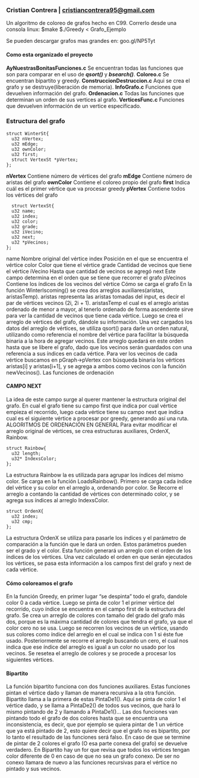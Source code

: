 ###  Cristian Contrera | cristiancontrera95@gmail.com

Un algoritmo de coloreo de grafos hecho en C99.
Correrlo desde una consola linux:
$make
$./Greedy < Grafo_Ejemplo

Se pueden descargar grafos mas grandes en:
goo.gl/NP5Tyt


#### Como esta organizado el proyecto
**AyNuestrasBonitasFunciones.c** Se encuentran todas las funciones que son para comparar en el uso de ***qsort()*** y ***bsearch()***.
**Coloreo.c** Se encuentran bipartito y greedy.
**ConstruccionDestruccion.c** Aqui se crea el grafo y se destruye(liberación de memoria).
**InfoGrafo.c** Funciones que devuelven información del grafo.
**Ordenacion.c** Todas las funciones que determinan un orden de sus vertices al grafo.
**VerticesFunc.c** Funciones que devuelven información de un vertice especificado.
### Estructura del grafo
```
struct WinterSt{
  u32 nVertex;
  u32 mEdge;
  u32 ownColor;
  u32 first;
  struct VertexSt *pVertex;
};
```
**nVertex** Contiene número de vértices del grafo
**mEdge** Contiene número de aristas del grafo
**ownColor** Contiene el coloreo propio del grafo
**first** Indica cuál es el primer vértice que va procesar greedy
**pVertex** Contiene todos los vértices del grafo
```
  struct VertexSt{
  u32 name;
  u32 index;
  u32 color;
  u32 grade;
  u32 iVecino;
  u32 next;
  u32 *pVecinos;
};
```
name Nombre original del vértice
index Posición en el que se encuentra el vértice
color Color que tiene el vértice
grade Cantidad de vecinos que tiene el vértice
iVecino Hasta que cantidad de vecinos se agregó
next Este campo determina en el orden que se tiene que recorrer el grafo
pVecinos Contiene los índices de los vecinos del vértice
Cómo se carga el grafo
En la función WinterIscoming() se crea dos arreglos auxiliares(aristas, aristasTemp). aristas representa las aristas tomadas del input, es decir el par de vértices vecinos (2i, 2i + 1). aristasTemp el cual es el arreglo aristas ordenado de menor a mayor, al tenerlo ordenado de forma ascendente sirve para ver la cantidad de vecinos que tiene cada vértice.
Luego se crea el arreglo de vértices del grafo, dándole su información. Una vez cargados los datos del arreglo de vértices, se utiliza qsort() para darle un orden natural, utilizando como referencia el nombre del vértice para facilitar la búsqueda binaria a la hora de agregar vecinos. Este arreglo quedará en este orden hasta que se libere el grafo, dado que los vecinos serán guardados con una referencia a sus índices en cada vértice.
Para ver los vecinos de cada vértice buscamos en pGraph->pVertex con búsqueda binaria los vértices aristas[i] y aristas[i+1], y se agrega a ambos como vecinos con la función newVecinos().
Las funciones de ordenación
#### CAMPO NEXT
La idea de este campo surge al querer mantener la estructura original del grafo. En cual el grafo tiene su campo first que indica por cual vértice empieza el recorrido, luego cada vértice tiene su campo next que indica cual es el siguiente vértice a procesar por greedy, generando así una ruta.
ALGORITMOS DE ORDENACIÓN EN GENERAL
Para evitar modificar el arreglo original de vértices, se crea estructuras auxiliares, OrdenX, Rainbow.
```
struct Rainbow{
  u32 length;
  u32* IndexsColor;
};
```
La estructura Rainbow la es utilizada para agrupar los índices del mismo color.
Se carga en la función LoadsRainbow(). Primero se carga cada índice del vértice y su color en el arreglo a, ordenando por color. Se Recorre el arreglo a contando la cantidad de vértices con determinado color, y se agrega sus índices al arreglo IndexsColor.
```
struct OrdenX{
  u32 index;
  u32 cmp;
};
```
La estructura OrdenX se utiliza para pasarle los índices y el parámetro de comparación a la función que le dará un orden. Estos parámetros pueden ser el grado y el color. Esta función generará un arreglo con el orden de los índices de los vértices.
Una vez calculado el orden en que serán ejecutados los vértices, se pasa esta información a los campos first del grafo y next de cada vértice.
#### Cómo coloreamos el grafo
En la función Greedy, en primer lugar “se despinta” todo el grafo, dandole color 0 a cada vértice. Luego se pinta de color 1 el primer vértice del recorrido, cuyo índice se encuentra en el campo first de la estructura del grafo. Se crea un arreglo de colores con tamaño del grado del grafo más dos, porque es la máxima cantidad de colores que tendra el grafo, ya que el color cero no se usa. Luego se recorren los vecinos de un vértice, usando sus colores como índice del arreglo en el cual se indica con 1 si éste fue usado. Posteriormente se recorre el arreglo buscando un cero, el cual nos indica que ese índice del arreglo es igual a un color no usado por los vecinos. Se resetea el arreglo de colores y se procede a procesar los siguientes vértices.

#### Bipartito
La función bipartito funciona con dos funciones auxiliares. Estas funciones pintan el vértice dado y llaman de manera recursiva a la otra función. Bipartito llama a la primera de estas PintaDe1(). Aquí se pinta de color 1 el vértice dado, y se llama a PintaDe2() de todos sus vecinos, que hará lo mismo pintando de 2 y llamando a PintaDe1()… Las dos funciones van pintando todo el grafo de dos colores hasta que se encuentra una inconsistencia, es decir, que por ejemplo se quiera pintar de 1 un vértice que ya está pintado de 2, esto quiere decir que el grafo no es bipartito, por lo tanto el resultado de las funciones será falso. En caso de que se termine de pintar de 2 colores el grafo (O esa parte conexa del grafo) se devuelve verdadero. En Bipartito hay un for que revisa que todos los vértices tengan color diferente de 0 en caso de que no sea un grafo conexo. De ser no conexo llamara de nuevo a las funciones recursivas para el vértice no pintado y sus vecinos.
